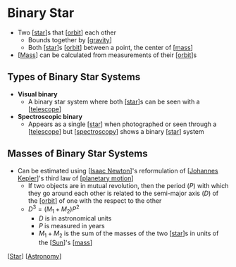 # Binary Star

- Two [[star]]s that [[orbit]] each other
  - Bounds together by [[gravity]]
  - Both [[star]]s [[orbit]] between a point, the center of [[mass]]
- [[Mass]] can be calculated from measurements of their [[orbit]]s

## Types of Binary Star Systems

- **Visual binary**
  - A binary star system where both [[star]]s can be seen with a [[telescope]]
- **Spectroscopic binary**
  - Appears as a single [[star]] when photographed or seen through a [[telescope]] but [[spectroscopy]] shows a binary [[star]] system

## Masses of Binary Star Systems

- Can be estimated using [[Isaac Newton]]'s reformulation of [[Johannes Kepler]]'s third law of [[planetary motion]]
  - If two objects are in mutual revolution, then the period ($P$) with which they go around each other is related to the semi-major axis ($D$) of the [[orbit]] of one with the respect to the other
  - $D^3 = (M_1 + M_2)P^2$
    - $D$ is in astronomical units
    - $P$ is measured in years
    - $M_1 + M_2$ is the sum of the masses of the two [[star]]s in units of the [[Sun]]'s [[mass]]

[[Star]] [[Astronomy]]

[//begin]: # "Autogenerated link references for markdown compatibility"
[Star]: star "Star"
[orbit]: orbit "Orbit"
[gravity]: gravity "Gravity"
[mass]: mass "Mass"
[telescope]: telescope "Telescope"
[spectroscopy]: spectroscopy "Spectroscopy"
[Isaac Newton]: isaac-newton "Isaac Newton"
[Johannes Kepler]: johannes-kepler "Johannes Kepler"
[planetary motion]: planetary-motion "Planetary Motion"
[Sun]: sun "Sun"
[Astronomy]: astronomy "Astronomy"
[//end]: # "Autogenerated link references"